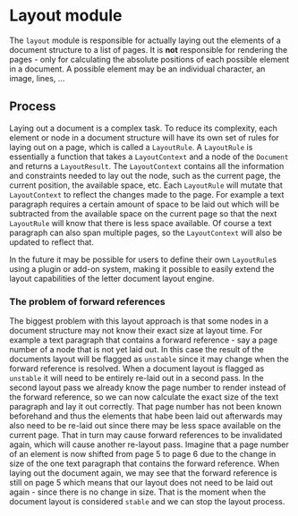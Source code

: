 # Layout module

The `layout` module is responsible for actually laying out the elements of a document structure to a list of pages.
It is **not** responsible for rendering the pages - only for calculating the absolute positions of each possible element in a document.
A possible element may be an individual character, an image, lines, ...

## Process

Laying out a document is a complex task.
To reduce its complexity, each element or node in a document structure will have its own set of rules for laying out on a page, which is called a `LayoutRule`.
A `LayoutRule` is essentially a function that takes a `LayoutContext` and a node of the `Document` and returns a `LayoutResult`.
The `LayoutContext` contains all the information and constraints needed to lay out the node, such as the current page, the current position, the available space, etc.
Each `LayoutRule` will mutate that `LayoutContext` to reflect the changes made to the page.
For example a text paragraph requires a certain amount of space to be laid out which will be subtracted from the available space on the current page so that the next `LayoutRule` will know that there is less space available.
Of course a text paragraph can also span multiple pages, so the `LayoutContext` will also be updated to reflect that.

In the future it may be possible for users to define their own `LayoutRule`s using a plugin or add-on system, making it possible to easily extend the layout capabilities of the letter document layout engine.

### The problem of forward references

The biggest problem with this layout approach is that some nodes in a document structure may not know their exact size at layout time.
For example a text paragraph that contains a forward reference - say a page number of a node that is not yet laid out.
In this case the result of the documents layout will be flagged as `unstable` since it may change when the forward reference is resolved.
When a document layout is flagged as `unstable` it will need to be entirely re-laid out in a second pass.
In the second layout pass we already know the page number to render instead of the forward reference, so we can now calculate the exact size of the text paragraph and lay it out correctly.
That page number has not been known beforehand and thus the elements that habe been laid out afterwards may also need to be re-laid out since there may be less space available on the current page.
That in turn may cause forward references to be invalidated again, which will cause another re-layout pass.
Imagine that a page number of an element is now shifted from page 5 to page 6 due to the change in size of the one text paragraph that contains the forward reference.
When laying out the document again, we may see that the forward reference is still on page 5 which means that our layout does not need to be laid out again - since there is no change in size.
That is the moment when the document layout is considered `stable` and we can stop the layout process.

